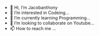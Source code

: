 - 👋 Hi, I’m Jacobanthony
- 👀 I’m interested in Codeing...
- 🌱 I’m currently learning Programming...
- 💞️ I’m looking to collaborate on Youtube...
- 📫 How to reach me ...

<!---
Jacobanthony1/Jacobanthony1 is a ✨ special ✨ repository because its `README.md` (this file) appears on your GitHub profile.
You can click the Preview link to take a look at your changes.
--->
